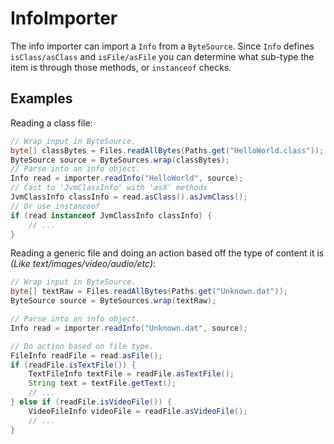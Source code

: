# InfoImporter

The info importer can import a `Info` from a `ByteSource`. Since `Info` defines `isClass/asClass` and `isFile/asFile` you can determine what sub-type the item is through those methods, or `instanceof` checks.

## Examples

Reading a class file:

```java
// Wrap input in ByteSource.
byte[] classBytes = Files.readAllBytes(Paths.get("HelloWorld.class"));
ByteSource source = ByteSources.wrap(classBytes);
// Parse into an info object.
Info read = importer.readInfo("HelloWorld", source);
// Cast to 'JvmClassInfo' with 'asX' methods
JvmClassInfo classInfo = read.asClass().asJvmClass();
// Or use instanceof
if (read instanceof JvmClassInfo classInfo) {
	// ...
}
```

Reading a generic file and doing an action based off the type of content it is _(Like text/images/video/audio/etc)_:

```java
// Wrap input in ByteSource.
byte[] textRaw = Files.readAllBytes(Paths.get("Unknown.dat"));
ByteSource source = ByteSources.wrap(textRaw);

// Parse into an info object.
Info read = importer.readInfo("Unknown.dat", source);

// Do action based on file type.
FileInfo readFile = read.asFile();
if (readFile.isTextFile()) {
	TextFileInfo textFile = readFile.asTextFile();
	String text = textFile.getText();
	// ...
} else if (readFile.isVideoFile()) {
	VideoFileInfo videoFile = readFile.asVideoFile();
	// ...
}
```